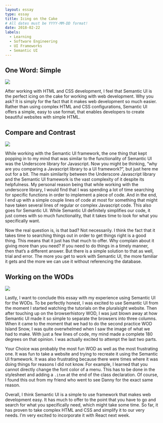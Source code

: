 ```yaml
---
layout: essay
type: essay
title: Icing on the Cake
# All dates must be YYYY-MM-DD format!
date: 2018-02-22
labels:
  - Learning
  - Software Engineering
  - UI Frameworks
  - Semantic UI
---
```


## One Word: Simple

<img class="ui medium right floated rounded image" src="That-Was-Easy-Button.png">

  After working with HTML and CSS development, I feel that Semantic UI is the perfect icing on the cake for working with web development. Why you ask? It is simply for the fact that it makes web development so much easier. Rather than using complex HTML and CSS configurations, Semantic UI offers a simple, easy to use format, that enables developers to create beautiful websites with simple HTML. 

## Compare and Contrast

<img class="ui medium right floated rounded image" src="document-mess.png">

  While working with the Semantic UI framework, the one thing that kept popping in to my mind that was similar to the functionality of Semantic UI was the Underscore library for Javascript. Now you might be thinking, “why are you comparing a Javascript library to a UI framework?”, but just here me out for a bit. The main similarity between the Underscore Javascript library and the Semantic UI framework is the vast complexity of it despite its helpfulness. My personal reason being that while working with the underscore library, I would find that I was spending a lot of time searching for specific functions in order to implement a piece of code. And in the end, I end up with a simple couple lines of code at most for something that might have taken several lines of regular or complex Javascript code. This also goes for Semantic UI. While Semantic UI definitely simplifies our code, it just comes with so much functionality, that it takes time to look for what you specifically want. 
  
  Now the real question is, is that bad? Not necessarily. I think the fact that it takes time to searching things out in order to get things right is a good thing. This means that it just has that much to offer. Why complain about it giving more than you need? If you need to do things in a timely manner, then that’s a different answer. But there is a simple solution to that as well, trial and error. The more you get to work with Semantic UI, the more familiar it gets and the more we can use it without referencing the database. 
  
  ## Working on the WODs
  
  <img class="ui medium right floated rounded image" src="overwhelmed.jpeg">
  
  Lastly, I want to conclude this essay with my experience using Semantic UI for the WODs. To be perfectly honest, I was excited to use Semantic UI from the moment I started watching the tutorials on the pluralsight website. Then after touching up on the browserhistory WOD, I was just blown away at how Semantic UI made it so simple to separate the browsers into three columns. When it came to the moment that we had to do the second practice WOD Island Snow, I was quite overwhelmed when I saw the image of what we had to make. With just a few lines of code, my mind made a complete 180 degrees on that opinion. I was actually excited to attempt the last two parts. 
  
  Your Choice was probably the most fun WOD as well as the most frustrating one. It was fun to take a website and trying to recreate it using the Semantic UI framework. It was also frustrating because there were times where it was doing things for reasons I did not know. For example, I learned that you cannot directly change the font color of a menu. This has to be done in the stylesheet and adding a ```.item``` at the end of the class declaration. Of course, I found this out from my friend who went to see Danny for the exact same reason. 
  
  Overall, I think Semantic UI is a simple to use framework that makes web development easy. It has much to offer to the point that you have to go and search for what you specifically need, which might take some time. So far, it has proven to take complex HTML and CSS and simplify it to our very needs. I’m very excited to incorporate it with React next week. 
  
  
  
